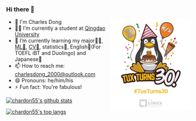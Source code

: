 ### Hi there 👋

[<img src="./images/tuxturns30_1000.png" height="250px" align="right" />](https://www.linuxfoundation.org/en/linux30th/)

- 🧑 I'm Charles Dong
- 👨‍🎓 I’m currently a student at [Qingdao University](https://www.qdu.edu.cn/)
- 🌱 I’m currently learning my major👩‍💻, [ML🤖](http://en.wikipedia.org/wiki/Machine_learning), [CV👀](http://en.wikipedia.org/wiki/Computer_vision), statistics🔢, English🗽(For TOEFL iBT and Duolingo) and Japanese🎎
- 📫 How to reach me: charlesdong_2000@outlook.com
- 😄 Pronouns: he/him/his
- ⚡ Fun fact: You're fabulous!
<!--
- 👯 I’m looking to collaborate on ...
- 🤔 I’m looking for help with ...
- 💬 Ask me about ...
-->

[![chardon55's github stats](https://github-readme-stats.vercel.app/api?username=chardon55&show_icons=true&bg_color=25,00132c,003247&text_color=e0f7fa&title_color=fce4ec&icon_color=f186c0)](https://github.com/chardon55)

[![chardon55's top langs](https://github-readme-stats.vercel.app/api/top-langs/?username=chardon55&layout=compact&bg_color=-25,00132c,003247&text_color=ffffff&title_color=fce4ec)](https://github.com/chardon55)
